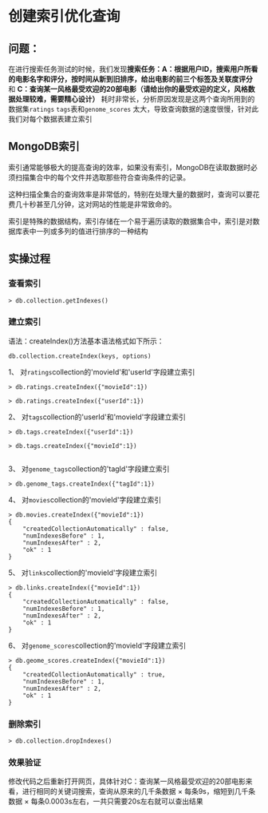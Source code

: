 # 创建索引优化查询

## 问题：
在进行搜索任务测试的时候，我们发现**搜索任务：A：根据用户ID，搜索用户所看的电影名字和评分，按时间从新到旧排序，给出电影的前三个标签及关联度评分** 和 **C：查询某一风格最受欢迎的20部电影（请给出你的最受欢迎的定义，风格数据处理较难，需要精心设计）** 耗时非常长，分析原因发现是这两个查询所用到的数据集`ratings` `tags`表和`genome_scores` 太大，导致查询数据的速度很慢，针对此我们对每个数据表建立索引

## MongoDB索引

索引通常能够极大的提高查询的效率，如果没有索引，MongoDB在读取数据时必须扫描集合中的每个文件并选取那些符合查询条件的记录。

这种扫描全集合的查询效率是非常低的，特别在处理大量的数据时，查询可以要花费几十秒甚至几分钟，这对网站的性能是非常致命的。

索引是特殊的数据结构，索引存储在一个易于遍历读取的数据集合中，索引是对数据库表中一列或多列的值进行排序的一种结构

## 实操过程

### 查看索引
```
> db.collection.getIndexes()

```

### 建立索引

语法：createIndex()方法基本语法格式如下所示：

```
db.collection.createIndex(keys, options)
```



1、 对`ratings`collection的'movieId'和'userId'字段建立索引


```
> db.ratings.createIndex({"movieId":1})

> db.ratings.createIndex({"userId":1})

```

2、 对`tags`collection的'userId'和'movieId'字段建立索引

```
> db.tags.createIndex({"userId":1})

> db.tags.createIndex({"movieId":1})


```

3、 对`genome_tags`collection的'tagId'字段建立索引

```
> db.genome_tags.createIndex({"tagId":1})
```

4、 对`movies`collection的'movieId'字段建立索引


```
> db.movies.createIndex({"movieId":1})
{
	"createdCollectionAutomatically" : false,
	"numIndexesBefore" : 1,
	"numIndexesAfter" : 2,
	"ok" : 1
}
```

5、 对`links`collection的'movieId'字段建立索引


```
> db.links.createIndex({"movieId":1})
{
	"createdCollectionAutomatically" : false,
	"numIndexesBefore" : 1,
	"numIndexesAfter" : 2,
	"ok" : 1
}

```

6、 对`genome_scores`collection的'movieId'字段建立索引

```
> db.geome_scores.createIndex({"movieId":1})
{
	"createdCollectionAutomatically" : true,
	"numIndexesBefore" : 1,
	"numIndexesAfter" : 2,
	"ok" : 1
}

```

### 删除索引

```
> db.collection.dropIndexes()

```

### 效果验证
修改代码之后重新打开网页，具体针对C：查询某一风格最受欢迎的20部电影来看，进行相同的关键词搜索，查询从原来的几千条数据 × 每条9s，缩短到几千条数据 × 每条0.0003s左右，一共只需要20s左右就可以查出结果


